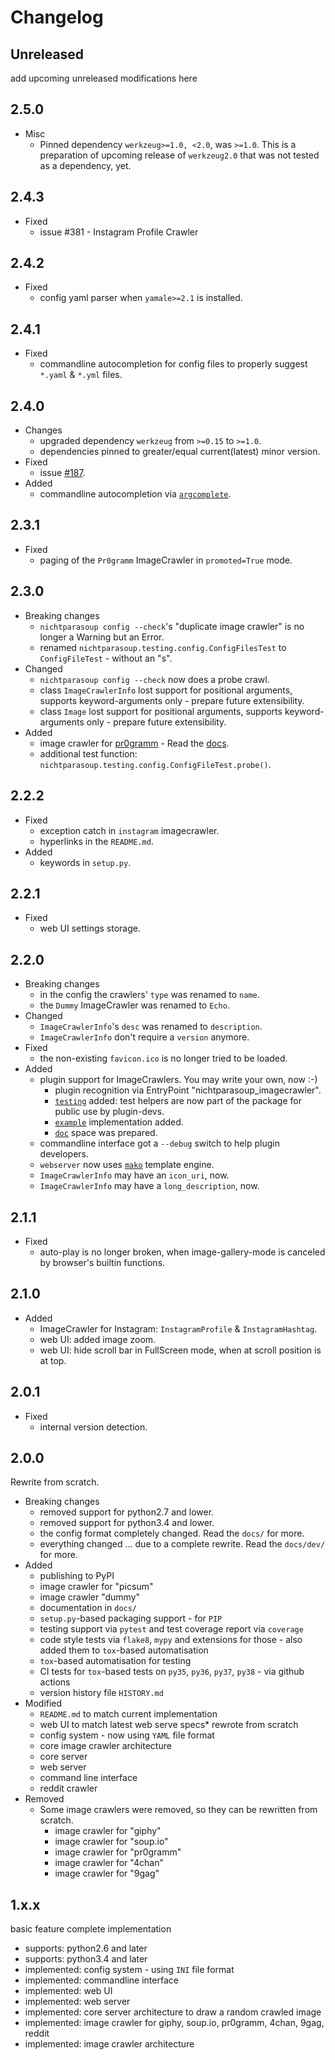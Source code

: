 # Changelog

## Unreleased

add upcoming unreleased modifications here

## 2.5.0

* Misc
  * Pinned dependency `werkzeug>=1.0, <2.0`, was `>=1.0`.
    This is a preparation of upcoming release of `werkzeug2.0` that was not tested as a dependency, yet.

## 2.4.3

* Fixed
  * issue #381 - Instagram Profile Crawler

## 2.4.2

* Fixed
  * config yaml parser when `yamale>=2.1` is installed.

## 2.4.1

* Fixed
  * commandline autocompletion for config files to properly suggest `*.yaml` & `*.yml` files.

## 2.4.0

* Changes
  * upgraded dependency `werkzeug` from `>=0.15` to `>=1.0`.
  * dependencies pinned to greater/equal current(latest) minor version.
* Fixed
  * issue [#187](https://github.com/k4cg/nichtparasoup/issues/187).
* Added
  * commandline autocompletion via [`argcomplete`](https://pypi.org/project/argcomplete/).

## 2.3.1

* Fixed
  * paging of the `Pr0gramm` ImageCrawler in `promoted=True` mode.

## 2.3.0

* Breaking changes
  * `nichtparasoup config --check`'s "duplicate image crawler" is no longer a Warning but an Error.
  * renamed `nichtparasoup.testing.config.ConfigFilesTest` to `ConfigFileTest` - without an "s".
* Changed
  * `nichtparasoup config --check` now does a probe crawl.
  * class `ImageCrawlerInfo` lost support for positional arguments, supports keyword-arguments only - prepare future extensibility.
  * class `Image` lost support for positional arguments, supports keyword-arguments only - prepare future extensibility.
* Added
  * image crawler for [pr0gramm](https://pr0gramm.com) - Read the [docs](./docs/imagecrawlers/pr0gramm.md).
  * additional test function: `nichtparasoup.testing.config.ConfigFileTest.probe()`.

## 2.2.2

* Fixed
  * exception catch in `instagram` imagecrawler.
  * hyperlinks in the `README.md`.
* Added
  * keywords in `setup.py`.

## 2.2.1

* Fixed
  * web UI settings storage.

## 2.2.0

* Breaking changes
  * in the config the crawlers' `type` was renamed to `name`.
  * the `Dummy` ImageCrawler was renamed to `Echo`.
* Changed
  * `ImageCrawlerInfo`'s `desc` was renamed to `description`.
  * `ImageCrawlerInfo` don't require a `version` anymore.
* Fixed
  * the non-existing `favicon.ico` is no longer tried to be loaded.
* Added
  * plugin support for ImageCrawlers. You may write your own, now :-)
    * plugin recognition via EntryPoint "nichtparasoup_imagecrawler".
    * [`testing`](nichtparasoup/testing) added: test helpers are now part of the package for public use by plugin-devs.
    * [`example`](examples/nichtparasoup-imagecrawler-plugin) implementation added.
    * [`doc`](docs/plugin-development) space was prepared.
  * commandline interface got a `--debug` switch to help plugin developers.
  * `webserver` now uses [`mako`](https://www.makotemplates.org/) template engine.
  * `ImageCrawlerInfo` may have an `icon_uri`, now.
  * `ImageCrawlerInfo` may have a `long_description`, now.

## 2.1.1

* Fixed
  * auto-play is no longer broken, when image-gallery-mode is canceled by browser's builtin functions.

## 2.1.0

* Added
  * ImageCrawler for Instagram: `InstagramProfile` & `InstagramHashtag`.
  * web UI: added image zoom.
  * web UI: hide scroll bar in FullScreen mode, when at scroll position is at top.

## 2.0.1

* Fixed
  * internal version detection.

## 2.0.0

Rewrite from scratch.

* Breaking changes
  * removed support for python2.7 and lower.
  * removed support for python3.4 and lower.
  * the config format completely changed. Read the `docs/` for more.
  * everything changed ... due to a complete rewrite. Read the `docs/dev/` for more.
* Added
  * publishing to PyPI
  * image crawler for "picsum"
  * image crawler "dummy"
  * documentation in `docs/`
  * `setup.py`-based packaging support - for `PIP`
  * testing support via `pytest` and test coverage report via `coverage`
  * code style tests via `flake8`, `mypy` and extensions for those - also added them to `tox`-based automatisation
  * `tox`-based automatisation for testing
  * CI tests for `tox`-based tests on `py35`, `py36`, `py37`, `py38` - via github actions
  * version history file `HISTORY.md`
* Modified
  * `README.md` to match current implementation
  * web UI to match latest web serve specs* rewrote from scratch
  * config system - now using `YAML` file format
  * core image crawler architecture
  * core server
  * web server
  * command line interface
  * reddit crawler
* Removed
  * Some image crawlers were removed, so they can be rewritten from scratch.
    * image crawler for "giphy"
    * image crawler for "soup.io"
    * image crawler for "pr0gramm"
    * image crawler for "4chan"
    * image crawler for "9gag"

## 1.x.x

basic feature complete implementation

* supports: python2.6 and later
* supports: python3.4 and later
* implemented: config system - using `INI` file format
* implemented: commandline interface
* implemented: web UI
* implemented: web server
* implemented: core server architecture to draw a random crawled image
* implemented: image crawler for giphy, soup.io, pr0gramm, 4chan, 9gag, reddit
* implemented: image crawler architecture
